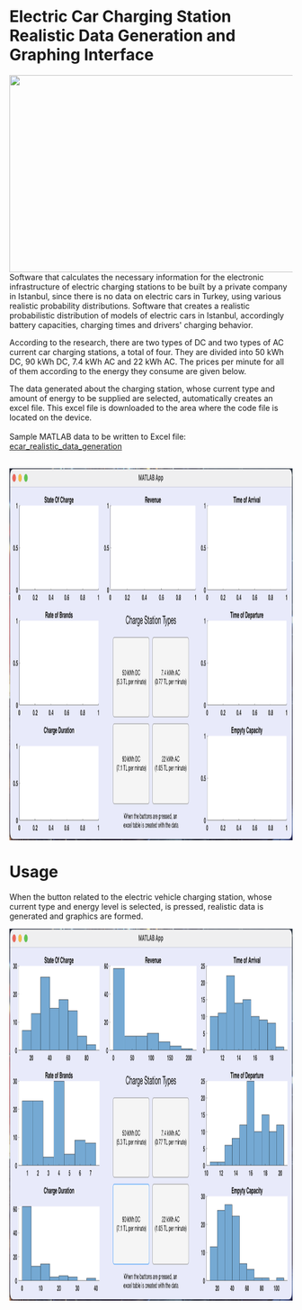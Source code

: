 # Electric Car Charging Station Realistic Data Generation and Graphing Interface

<img src="https://d1gymyavdvyjgt.cloudfront.net/drive/images/uploads/headers/ws_cropper/1_0x0_790x528_0x520_electric-car-charge-cost.png" width="570" height="350" align="left" >

Software that calculates the necessary information for the electronic infrastructure of electric charging stations to be built by a private company in Istanbul, since there is no data on electric cars in Turkey, using various realistic probability distributions. Software that creates a realistic probabilistic distribution of models of electric cars in Istanbul, accordingly battery capacities, charging times and drivers' charging behavior.

According to the research, there are two types of DC and two types of AC current car charging stations, a total of four. They are divided into 50 kWh DC, 90 kWh DC, 7.4 kWh AC and 22 kWh AC. The prices per minute for all of them according to the energy they consume are given below.


The data generated about the charging station, whose current type and amount of energy to be supplied are selected, automatically creates an excel file. This excel file is downloaded to the area where the code file is located on the device.
</br>
</br>
Sample MATLAB data to be written to Excel file: [ecar_realistic_data_generation](https://github.com/hasanalpdoyduk/ecar_realistic_data_generation/blob/main/ecar_realistic_data_generation/ecar_data_outputs.m)
</br>
</br>

<img src="https://github.com/hasanalpdoyduk/ecar_realistic_data_generation/blob/main/Documentation/ecar_photo.png" width="1000" height="660" align="center" >

# Usage

When the button related to the electric vehicle charging station, whose current type and energy level is selected, is pressed, realistic data is generated and graphics are formed.

<img src="https://github.com/hasanalpdoyduk/ecar_realistic_data_generation/blob/main/Documentation/ecar_photo2.png" width="1000" height="660" align="center" >


